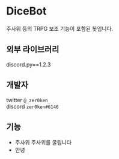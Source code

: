 # DiceBot
주사위 등의 TRPG 보조 기능이 포함된 봇입니다.

## 외부 라이브러리
discord.py==1.2.3

## 개발자
twitter `@_zer0ken_`  
discord `zer0ken#6146`

## 기능
* 주사위
  주사위를 굴립니다
* 안녕
  

